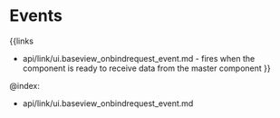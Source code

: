 
Events
=======

{{links
- api/link/ui.baseview_onbindrequest_event.md - fires when the component is ready to receive data from the master component
}}

@index:
- api/link/ui.baseview_onbindrequest_event.md


